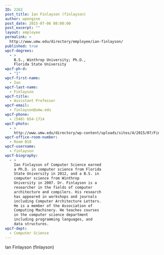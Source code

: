 ```yaml
---
ID: 2262
post_title: Ian Finlayson (finlayson)
author: wpengine
post_date: 2015-07-06 08:00:00
post_excerpt: ""
layout: employee
permalink: >
  http://www.umw.edu/directory/employee/ian-finlayson/
published: true
wpcf-degrees:
  - >
    B.S., Winthrop University; Ph.D.,
    Florida State University
wpcf-ph-d:
  - "1"
wpcf-first-name:
  - Ian
wpcf-last-name:
  - Finlayson
wpcf-title:
  - Assistant Professor
wpcf-email:
  - finlayson@umw.edu
wpcf-phone:
  - (540) 654-1714
wpcf-photo:
  - >
    http://www.umw.edu/directory/wp-content/uploads/sites/4/2015/07/Finlayson-Ian13.jpg
wpcf-office-room-number:
  - Room B18
wpcf-username:
  - finlayson
wpcf-biography:
  - >
    Ian Finlayson of Computer Science earned
    a Ph.D. in computer science from Florida
    State University in 2012, and a B.S. in
    computer science from Winthrop
    University in 2007. Dr. Finlayson is a
    researcher in the fields of computer
    architecture and compilers. His research
    has appeared in workshops and journals
    including Computer Architecture Letters.
    He is a member of the Association of
    Computing Machinery. He teaches courses
    in the computer science department
    including programming languages, and
    data structures.
wpcf-dept:
  - Computer Science
---
```

Ian Finlayson (finlayson)